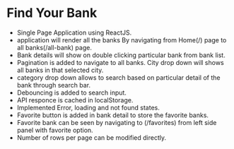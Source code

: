 # Find Your Bank

- Single Page Application using ReactJS. 
- application will render all the banks By navigating from Home(/) page to all banks(/all-bank) page.
- Bank details will show on double clicking particular bank from bank list. 
- Pagination is added to navigate to all banks. City drop down will shows all banks in that selected city. 
- category drop down allows to search based on particular detail of the bank through search bar.
- Debouncing is added to search input.
- API responce is cached in localStorage.
- Implemented Error, loading and not found states.
- Favorite button is added in bank detail to store the favorite banks.
- Favorite bank can be seen by navigating to (/favorites) from left side panel with favorite option.
- Number of rows per page can be modified directly.

